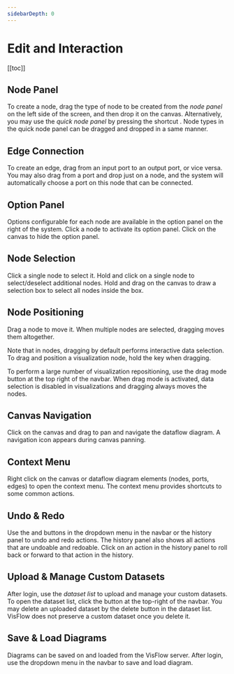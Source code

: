 ```yaml
---
sidebarDepth: 0
---
```


# Edit and Interaction

[[toc]]

## Node Panel
To create a node, drag the type of node to be created from the _node panel_ on the left side of the screen, and then drop it on the canvas.
Alternatively, you may use the _quick node panel_ by pressing the shortcut <shortcut-key :keys="['A']"/>.
Node types in the quick node panel can be dragged and dropped in a same manner.

## Edge Connection
To create an edge, drag from an input port to an output port, or vice versa.
You may also drag from a port and drop just on a node, and the system will automatically choose a port on this node that can be connected.

## Option Panel
Options configurable for each node are available in the option panel on the right of the system.
Click a node to activate its option panel.
Click on the canvas to hide the option panel.

## Node Selection
Click a single node to select it.
Hold <shortcut-key :keys="['shift']" :hold="['shift']"/> and click on a single node to select/deselect additional nodes.
Hold <shortcut-key :keys="['shift']" :hold="['shift']"/> and drag on the canvas to draw a selection box to select all nodes inside the box.

## Node Positioning
Drag a node to move it.
When multiple nodes are selected, dragging moves them altogether.

Note that in <page-link link="/dataflow/visualization" text="visualization"/> nodes, dragging by default performs interactive data selection.
To drag and position a visualization node, hold the <shortcut-key :keys="['alt']" :hold="['alt']"/> key when dragging.

To perform a large number of visualization repositioning, use the drag mode button <ui-button icon-classes="fas fa-arrows-alt" text=""/> at the top right of the navbar.
When drag mode is activated, data selection is disabled in visualizations and dragging always moves the nodes.

## Canvas Navigation
Click on the canvas and drag to pan and navigate the dataflow diagram.
A navigation icon <ui-button icon-classes="fas fa-arrows-alt" text=""/> appears during canvas panning.

## Context Menu
Right click on the canvas or dataflow diagram elements (nodes, ports, edges) to open the context menu.
The context menu provides shortcuts to some common actions.

## Undo & Redo
Use the <ui-button icon-classes="fas fa-undo-alt" text="Undo"/> and <ui-button icon-classes="fas fa-redo-alt" text="Redo"/> buttons in the <ui-button text="Edit" dropdown/> dropdown menu in the navbar or the history panel to undo and redo actions.
The history panel also shows all actions that are undoable and redoable.
Click on an action in the history panel to roll back or forward to that action in the history.

## Upload & Manage Custom Datasets
After login, use the _dataset list_ to upload and manage your custom datasets.
To open the dataset list, click the <ui-button icon-classes="fas fa-database" text=""/> button at the top-right of the navbar.
You may delete an uploaded dataset by the <ui-button icon-classes="fas fa-trash" text=""/> delete button in the dataset list.
VisFlow does not preserve a custom dataset once you delete it.

## Save & Load Diagrams
Diagrams can be saved on and loaded from the VisFlow server.
After login, use the <ui-button text="Diagram" dropdown/> dropdown menu in the navbar to save and load diagram.
